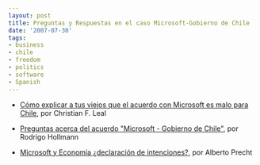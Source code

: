 ```yaml
---
layout: post
title: Preguntas y Respuestas en el caso Microsoft-Gobierno de Chile
date: '2007-07-30'
tags:
- business
- chile
- freedom
- politics
- software
- Spanish
---
```


* [Cómo explicar a tus viejos que el acuerdo con Microsoft es malo para Chile][3], por Christian F. Leal

* [Preguntas acerca del acuerdo "Microsoft - Gobierno de Chile"][1], por Rodrigo Hollmann

* [Microsoft y Economía ¿declaración de intenciones?][2], por Alberto Precht

[1]: http://analistapolitico.blogspot.com/2007/07/preguntas-acerca-del-acuerdo-microsoft.html  
 [2]: http://aprecht.blogspot.com/2007/07/microsoft-y-economa-declaracin-de_26.html  
 [3]: http://www.elfrancotirador.cl/2007/07/27/como-explicar-a-tus-viejos-que-el-acuerdo-con-microsoft-es-malo-para-chile

